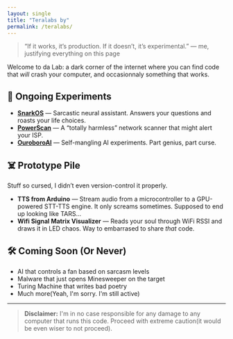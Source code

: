 ```yaml
---
layout: single
title: "Teralabs by"
permalink: /teralabs/
---
```


> “If it works, it’s production. If it doesn’t, it’s experimental.” — me, justifying everything on this page

Welcome to da Lab: a dark corner of the internet where you can find code that *will* crash your computer, and occasionnaly something that works.

## 🔬 Ongoing Experiments

- **[SnarkOS](/snarkos/)** — Sarcastic neural assistant. Answers your questions and roasts your life choices.
- **[PowerScan](/powerscan/)** — A “totally harmless” network scanner that might alert your ISP.
- **[OuroboroAI](/powerscan/)** — Self-mangling AI experiments. Part genius, part curse.

## ☠️ Prototype Pile

Stuff so cursed, I didn’t even version-control it properly.

- **TTS from Arduino** — Stream audio from a microcontroller to a GPU-powered STT-TTS engine. It only screams sometimes. Supposed to end up looking like TARS...
- **Wifi Signal Matrix Visualizer** — Reads your soul through WiFi RSSI and draws it in LED chaos. Way to embarrased to share *that* code.

## 🛠️ Coming Soon (Or Never)

- AI that controls a fan based on sarcasm levels
- Malware that just opens Minesweeper on the target
- Turing Machine that writes bad poetry
- Much more(Yeah, I'm sorry. I'm still active)

---

> **Disclaimer:** I'm in no case responsible for any damage to any computer that runs this code. Proceed with extreme caution(it would be even wiser to not proceed).
